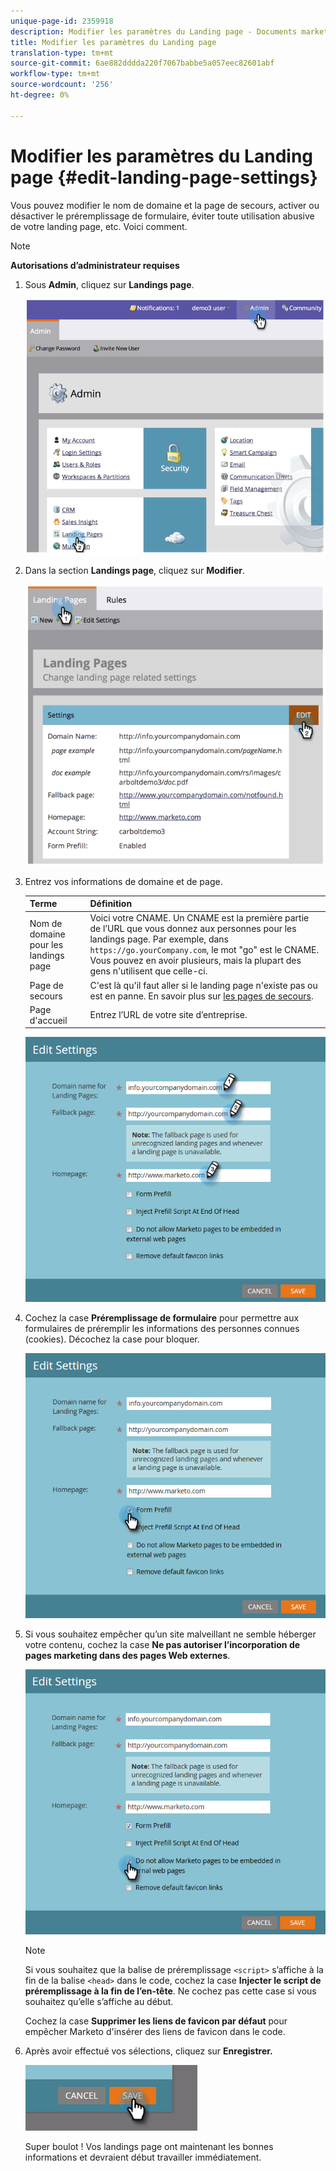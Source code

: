```yaml
---
unique-page-id: 2359918
description: Modifier les paramètres du Landing page - Documents marketing - Documentation du produit
title: Modifier les paramètres du Landing page
translation-type: tm+mt
source-git-commit: 6ae882dddda220f7067babbe5a057eec82601abf
workflow-type: tm+mt
source-wordcount: '256'
ht-degree: 0%

---
```



# Modifier les paramètres du Landing page {#edit-landing-page-settings}

Vous pouvez modifier le nom de domaine et la page de secours, activer ou désactiver le préremplissage de formulaire, éviter toute utilisation abusive de votre landing page, etc. Voici comment.

>[!NOTE]
>
>**Autorisations d’administrateur requises**

1. Sous **Admin**, cliquez sur **Landings page**.

   ![](assets/image2014-9-10-9-3a47-3a40.png)

1. Dans la section **Landings page**, cliquez sur **Modifier**.

   ![](assets/image2014-9-10-9-3a47-3a12.png)

1. Entrez vos informations de domaine et de page.

   | Terme | Définition |
   |---|---|
   | Nom de domaine pour les landings page | Voici votre CNAME. Un CNAME est la première partie de l’URL que vous donnez aux personnes pour les landings page. Par exemple, dans `https://go.yourCompany.com`, le mot &quot;go&quot; est le CNAME. Vous pouvez en avoir plusieurs, mais la plupart des gens n&#39;utilisent que celle-ci. |
   | Page de secours | C&#39;est là qu&#39;il faut aller si le landing page n&#39;existe pas ou est en panne. En savoir plus sur [les pages de secours](/help/marketo/product-docs/administration/settings/set-a-fallback-page.md). |
   | Page d&#39;accueil | Entrez l’URL de votre site d’entreprise. |

   ![](assets/three.png)

1. Cochez la case **Préremplissage de formulaire** pour permettre aux formulaires de préremplir les informations des personnes connues (cookies). Décochez la case pour bloquer.

   ![](assets/four.png)

1. Si vous souhaitez empêcher qu’un site malveillant ne semble héberger votre contenu, cochez la case **Ne pas autoriser l’incorporation de pages marketing dans des pages Web externes**.

   ![](assets/five.png)

   >[!NOTE]
   >
   >Si vous souhaitez que la balise de préremplissage `<script>` s’affiche à la fin de la balise `<head>` dans le code, cochez la case **Injecter le script de préremplissage à la fin de l’en-tête**. Ne cochez pas cette case si vous souhaitez qu’elle s’affiche au début.
   >
   >Cochez la case **Supprimer les liens de favicon par défaut** pour empêcher Marketo d&#39;insérer des liens de favicon dans le code.

1. Après avoir effectué vos sélections, cliquez sur **Enregistrer.**

   ![](assets/six.png)

   Super boulot ! Vos landings page ont maintenant les bonnes informations et devraient début travailler immédiatement.
